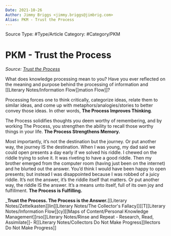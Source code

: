 ```yaml
---
Date: 2021-10-26
Author: Jimmy Briggs <jimmy.briggs@jimbrig.com>
Alias: PKM - Trust the Process
---
```


Source Type: #Type/Article
Category: #Category/PKM

# PKM - Trust the Process

*Source: [Trust the Process](https://zettelkasten.de/posts/trust-the-process-nickmilo22/)*

What does knowledge processing mean to you? Have you ever reflected on the meaning and purpose behind the processing of information and [[Literary Notes/Information Flow]]mation Flow]]?

Processing forces one to think critically, categorize ideas, relate them to similar ideas, and come up with metaphors/analogies/stories to better convey those ideas. In other words, **The Process Improves Thinking**.

The Process solidifies thoughts you deem worthy of remembering, and by working The Process, you strengthen the ability to recall those worthy things in your life. **The Process Strengthens Memory.**

Most importantly, it’s not the destination but the journey. Or put another way, the journey IS the destination. When I was young, my dad said we could open presents a day early if we solved his riddle. I chewed on the riddle trying to solve it. It was riveting to have a good riddle. Then my brother emerged from the computer room (having just been on the internet) and he blurted out the answer. You’d think I would have been happy to open presents; but instead I was disappointed because I was robbed of a juicy riddle. It’s not the answer, it’s the riddle itself that matters. Or put another way, the riddle IS the answer. It’s a means unto itself, full of its own joy and fulfillment. **The Process is Fulfilling.**

_**Trust the Process. The Process is the Answer.**[[Literary Notes/Zettelkasten]]lin[[Literary Notes/The Collector's Fallacy]][[T[[Literary Notes/Information Flow]]cy][[Maps of Content/Personal Knowledge Management]]rso[[Literary Notes/Rinse and Repeat - Research, Read, Assimilate]]- R[[Literary Notes/Collectors Do Not Make Progress]]llectors Do Not Make Progress]]